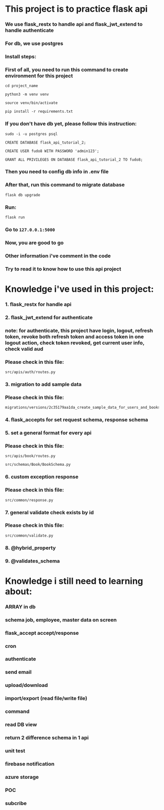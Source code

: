 # This project is to practice flask api 

### We use flask_restx to handle api and flask_jwt_extend to handle authenticate 

### For db, we use postgres

### Install steps:

### First of all, you need to run this command to create environment for this project
```
cd project_name

python3 -m venv venv

source venv/bin/activate

pip install -r requirements.txt
```
### If you don't have db yet, please follow this instruction:
```
sudo -i -u postgres psql

CREATE DATABASE flask_api_tutorial_2;

CREATE USER fudo8 WITH PASSWORD 'admin123';

GRANT ALL PRIVILEGES ON DATABASE flask_api_tutorial_2 TO fudo8;
```
### Then you need to config db info in .env file
### After that, run this command to migrate database
```
flask db upgrade
```
### Run:
```
flask run
```
### Go to `127.0.0.1:5000`

### Now, you are good to go
### Other information i've comment in the code
### Try to read it to know how to use this api project

# Knowledge i've used in this project:

### 1. flask_restx for handle api

### 2. flask_jwt_extend for authenticate

### note: for authenticate, this project have login, logout, refresh token, revoke both refresh token and access token in one logout action, check token revoked, get current user info, check valid aud
### Please check in this file: 
```
src/apis/auth/routes.py
```
### 3. migration to add sample data
### Please check in this file:
```
migrations/versions/2c35179aa1da_create_sample_data_for_users_and_books.py
```
### 4. flask_accepts for set request schema, response schema

### 5. set a general format for every api
### Please check in this file:
```
src/apis/book/routes.py

src/schemas/Book/BookSchema.py
```

### 6. custom exception response
### Please check in this file:
```
src/common/response.py
```
### 7. general validate check exists by id
### Please check in this file:
```
src/common/validate.py
```
### 8. @hybrid_property

### 9. @validates_schema

# Knowledge i still need to learning about:
### ARRAY in db
### schema job, employee, master data on screen
### flask_accept accept/response
### cron
### authenticate
### send email
### upload/download
### import/export (read file/write file)
### command
### read DB view
### return 2 difference schema in 1 api
### unit test
### firebase notification
### azure storage
### POC
### subcribe
